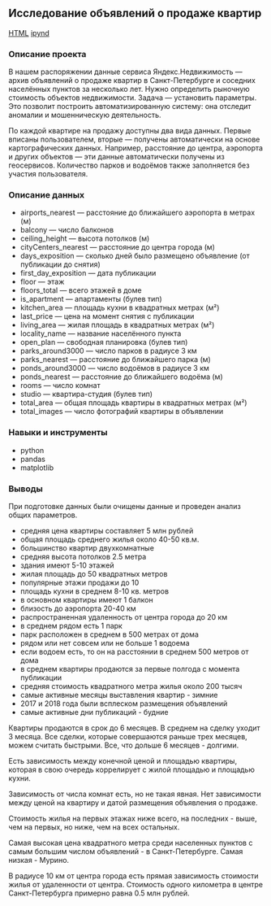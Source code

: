 ## Исследование объявлений о продаже квартир
[HTML](https://github.com/fromufawithlove/Portfolio/blob/main/%D0%AF%D0%BD%D0%B4%D0%B5%D0%BA%D1%81.%D0%9D%D0%B5%D0%B4%D0%B2%D0%B8%D0%B6%D0%B8%D0%BC%D0%BE%D1%81%D1%82%D1%8C/%D0%AF%D0%BD%D0%B4%D0%B5%D0%BA%D1%81%D0%9D%D0%B5%D0%B4%D0%B2%D0%B8%D0%B6%D0%B8%D0%BC%D0%BE%D1%81%D1%82%D1%8C.html) [ipynd](https://github.com/fromufawithlove/Portfolio/blob/main/%D0%AF%D0%BD%D0%B4%D0%B5%D0%BA%D1%81.%D0%9D%D0%B5%D0%B4%D0%B2%D0%B8%D0%B6%D0%B8%D0%BC%D0%BE%D1%81%D1%82%D1%8C/%D0%AF%D0%BD%D0%B4%D0%B5%D0%BA%D1%81%D0%9D%D0%B5%D0%B4%D0%B2%D0%B8%D0%B6%D0%B8%D0%BC%D0%BE%D1%81%D1%82%D1%8C.ipynb)

### Описание проекта

В нашем распоряжении данные сервиса Яндекс.Недвижимость — архив объявлений о продаже квартир в Санкт-Петербурге и соседних населённых пунктов за несколько лет. Нужно определить рыночную стоимость объектов недвижимости. Задача — установить параметры. Это позволит построить автоматизированную систему: она отследит аномалии и мошенническую деятельность.

По каждой квартире на продажу доступны два вида данных. Первые вписаны пользователем, вторые — получены автоматически на основе картографических данных. Например, расстояние до центра, аэропорта и других объектов — эти данные автоматически получены из геосервисов. Количество парков и водоёмов также заполняется без участия пользователя.

### Описание данных

- airports_nearest — расстояние до ближайшего аэропорта в метрах (м)
- balcony — число балконов
- ceiling_height — высота потолков (м)
- cityCenters_nearest — расстояние до центра города (м)
- days_exposition — сколько дней было размещено объявление (от публикации до снятия)
- first_day_exposition — дата публикации
- floor — этаж
- floors_total — всего этажей в доме
- is_apartment — апартаменты (булев тип)
- kitchen_area — площадь кухни в квадратных метрах (м²)
- last_price — цена на момент снятия с публикации
- living_area — жилая площадь в квадратных метрах (м²)
- locality_name — название населённого пункта
- open_plan — свободная планировка (булев тип)
- parks_around3000 — число парков в радиусе 3 км
- parks_nearest — расстояние до ближайшего парка (м)
- ponds_around3000 — число водоёмов в радиусе 3 км
- ponds_nearest — расстояние до ближайшего водоёма (м)
- rooms — число комнат
- studio — квартира-студия (булев тип)
- total_area — общая площадь квартиры в квадратных метрах (м²)
- total_images — число фотографий квартиры в объявлении

### Навыки и инструменты
- python
- pandas
- matplotlib

### Выводы
При подготовке данных были очищены данные и проведен анализ общих параметров.

- средняя цена квартиры составляет 5 млн рублей
- общая площадь среднего жилья около 40-50 кв.м.
- большинство квартир двухкомнатные
- средняя высота потолков 2.5 метра
- здания имеют 5-10 этажей
- жилая площадь до 50 квадратных метров
- популярные этажи продажи до 10
- площадь кухни в среднем 8-10 кв. метров
- в основном квартиры имеют 1 балкон
- близость до аэропорта 20-40 км
- распространенная удаленность от центра города до 20 км
- в среднем рядом есть 1 парк
- парк расположен в среднем в 500 метрах от дома
- рядом или нет совсем или не больше 1 водоема
- если водоем есть, то он на расстоянии в среднем 500 метров от дома
- в среднем квартиры продаются за первые полгода с момента публикации
- средняя стоимость квадратного метра жилья около 200 тысяч
- самые активные месяцы выставления квартир - зимние
- 2017 и 2018 года были всплеском размещения объявлений
- самые активные дни публикаций - будние


Квартиры продаются в срок до 6 месяцев. В среднем на сделку уходит 3 месяца. Все сделки, которые совершаются раньше трех месяцев, можем считать быстрыми. Все, что дольше 6 месяцев - долгими.

Есть зависимость между конечной ценой и площадью квартиры, которая в свою очередь коррелирует с жилой площадью и площадью кухни.

Зависимость от числа комнат есть, но не такая явная. Нет зависимости между ценой на квартиру и датой размещения объявления о продаже.

Стоимость жилья на первых этажах ниже всего, на последних - выше, чем на первых, но ниже, чем на всех остальных.

Самая высокая цена квадратного метра среди населенных пунктов с самым большим числом объявлений - в Санкт-Петербурге. Самая низкая - Мурино.

В радиусе 10 км от центра города есть прямая зависимость стоимости жилья от удаленности от центра. Стоимость одного километра в центре Санкт-Петербурга примерно равна 0.5 млн рублей.
